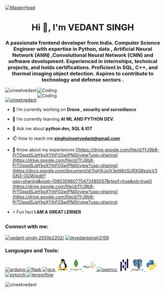 
[![MasterHead](https://media3.giphy.com/headers/levberry/wWIVadS9YYBK.gif)](https://media3.giphy.com/headers/levberry/wWIVadS9YYBK.gif)

<h1 align="center">Hi 👋, I'm VEDANT SINGH</h1>
<h3 align="center">A passionate frontend developer from India. Computer Science Engineer with expertise in Python, data , Artificial Neural Network (ANN) ,Convolutional Neural Network (CNN) and software development. Experienced in internships, technical projects, and holds certifications. Proficient in SQL, C++, and thermal imaging object detection. Aspires to contribute to technology and defense sectors .</h3>

<img align="right" alt="Coding" width="400" src="https://user-images.githubusercontent.com/74038190/225813708-98b745f2-7d22-48cf-9150-083f1b00d6c9.gif">


<img align="right" alt="Coding" width="400" src="https://cdn.dribbble.com/users/1277312/screenshots/14733298/media/39b1045e593737587dd60e42c8422d1f.gif">


<p align="left"> <img src="https://komarev.com/ghpvc/?username=vineetvedant&label=Profile%20views&color=0e75b6&style=flat" alt="vineetvedant" /> </p>

<p align="left"> <a href="https://github.com/ryo-ma/github-profile-trophy"><img src="https://github-profile-trophy.vercel.app/?username=vineetvedant" alt="vineetvedant" /></a> </p>

- 🔭 I’m currently working on **Drone , security and surveillance**

- 🌱 I’m currently learning **AI ML AND PYTHON DEV.**

- 💬 Ask me about **python dev, SQL & IOT**

- 📫 How to reach me **singhvineetvedant@gmail.com**

- 📄 Know about my experiences [[https://drive.google.com/file/d/1YJ9b8-PrTOpqdSJeYkgXYjhF03wjPN0I/view?usp=sharing](https://drive.google.com/file/d/1YJ9b8-PrTOpqdSJeYkgXYjhF03wjPN0I/view?usp=sharing](https://docs.google.com/document/d/1IgHXJviV3ehWzSURXS9ssIxV3GN3-OGW/edit?usp=sharing&ouid=108030960770472485057&rtpof=true&sd=true)](https://drive.google.com/file/d/1YJ9b8-PrTOpqdSJeYkgXYjhF03wjPN0I/view?usp=sharing](https://drive.google.com/file/d/1YJ9b8-PrTOpqdSJeYkgXYjhF03wjPN0I/view?usp=sharing)

- ⚡ Fun fact **I AM A GREAT LERNER**

<h3 align="left">Connect with me:</h3>
<p align="left">
<a href="https://linkedin.com/in/vedant-singh-2550b2202/" target="blank"><img align="center" src="https://raw.githubusercontent.com/rahuldkjain/github-profile-readme-generator/master/src/images/icons/Social/linked-in-alt.svg" alt="vedant-singh-2550b2202/" height="30" width="40" /></a>
<a href="https://www.youtube.com/c/@vedantsingh2158" target="blank"><img align="center" src="https://raw.githubusercontent.com/rahuldkjain/github-profile-readme-generator/master/src/images/icons/Social/youtube.svg" alt="@vedantsingh2158" height="30" width="40" /></a>
</p>

<h3 align="left">Languages and Tools:</h3>
<p align="left"> <a href="https://www.arduino.cc/" target="_blank" rel="noreferrer"> <img src="https://cdn.worldvectorlogo.com/logos/arduino-1.svg" alt="arduino" width="40" height="40"/> </a> <a href="https://flask.palletsprojects.com/" target="_blank" rel="noreferrer"> <img src="https://www.vectorlogo.zone/logos/pocoo_flask/pocoo_flask-icon.svg" alt="flask" width="40" height="40"/> </a> <a href="https://cloud.google.com" target="_blank" rel="noreferrer"> <img src="https://www.vectorlogo.zone/logos/google_cloud/google_cloud-icon.svg" alt="gcp" width="40" height="40"/> </a> <a href="https://www.linux.org/" target="_blank" rel="noreferrer"> <img src="https://raw.githubusercontent.com/devicons/devicon/master/icons/linux/linux-original.svg" alt="linux" width="40" height="40"/> </a> <a href="https://www.mongodb.com/" target="_blank" rel="noreferrer"> <img src="https://raw.githubusercontent.com/devicons/devicon/master/icons/mongodb/mongodb-original-wordmark.svg" alt="mongodb" width="40" height="40"/> </a> <a href="https://www.mysql.com/" target="_blank" rel="noreferrer"> <img src="https://raw.githubusercontent.com/devicons/devicon/master/icons/mysql/mysql-original-wordmark.svg" alt="mysql" width="40" height="40"/> </a> <a href="https://opencv.org/" target="_blank" rel="noreferrer"> <img src="https://www.vectorlogo.zone/logos/opencv/opencv-icon.svg" alt="opencv" width="40" height="40"/> </a> <a href="https://pandas.pydata.org/" target="_blank" rel="noreferrer"> <img src="https://raw.githubusercontent.com/devicons/devicon/2ae2a900d2f041da66e950e4d48052658d850630/icons/pandas/pandas-original.svg" alt="pandas" width="40" height="40"/> </a> <a href="https://www.postgresql.org" target="_blank" rel="noreferrer"> <img src="https://raw.githubusercontent.com/devicons/devicon/master/icons/postgresql/postgresql-original-wordmark.svg" alt="postgresql" width="40" height="40"/> </a> <a href="https://www.python.org" target="_blank" rel="noreferrer"> <img src="https://raw.githubusercontent.com/devicons/devicon/master/icons/python/python-original.svg" alt="python" width="40" height="40"/> </a> <a href="https://pytorch.org/" target="_blank" rel="noreferrer"> <img src="https://www.vectorlogo.zone/logos/pytorch/pytorch-icon.svg" alt="pytorch" width="40" height="40"/> </a> <a href="https://www.tensorflow.org" target="_blank" rel="noreferrer"> <img src="https://www.vectorlogo.zone/logos/tensorflow/tensorflow-icon.svg" alt="tensorflow" width="40" height="40"/> </a> </p>

<p><img align="center" src="https://github-readme-stats.vercel.app/api/top-langs?username=vineetvedant&show_icons=true&locale=en&layout=compact" alt="vineetvedant" /></p>
